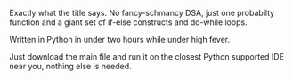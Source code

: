 Exactly what the title says. No fancy-schmancy DSA, just one probabilty function and a giant set of if-else constructs and do-while loops.

Written in Python in under two hours while under high fever.

Just download the main file and run it on the closest Python supported IDE near you, nothing else is needed.
